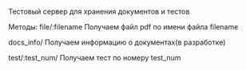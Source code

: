 Тестовый сервер для хранения документов и тестов

Методы:
file/:filename
Получаем файл pdf по имени файла filename

docs_info/
Получаем информацию о документах(в разработке)

test/:test_num/
Получаем тест по номеру test_num